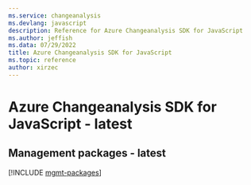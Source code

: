 ```yaml
---
ms.service: changeanalysis
ms.devlang: javascript
description: Reference for Azure Changeanalysis SDK for JavaScript
ms.author: jeffish
ms.data: 07/29/2022
title: Azure Changeanalysis SDK for JavaScript
ms.topic: reference
author: xirzec
---
```

# Azure Changeanalysis SDK for JavaScript - latest

## Management packages - latest
[!INCLUDE [mgmt-packages](changeanalysis-mgmt-index.md)]